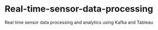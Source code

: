 # Real-time-sensor-data-processing
Real time sensor data processing and analytics using Kafka and Tableau 
